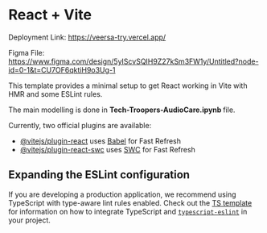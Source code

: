 # React + Vite

Deployment Link: https://veersa-try.vercel.app/

Figma File: https://www.figma.com/design/5yIScvSQIH9Z27kSm3FW1y/Untitled?node-id=0-1&t=CU7OF6qktiH9o3Ug-1


This template provides a minimal setup to get React working in Vite with HMR and some ESLint rules.

The main modelling is done in <b> Tech-Troopers-AudioCare.ipynb  </b> file.

Currently, two official plugins are available:

- [@vitejs/plugin-react](https://github.com/vitejs/vite-plugin-react/blob/main/packages/plugin-react) uses [Babel](https://babeljs.io/) for Fast Refresh
- [@vitejs/plugin-react-swc](https://github.com/vitejs/vite-plugin-react/blob/main/packages/plugin-react-swc) uses [SWC](https://swc.rs/) for Fast Refresh

## Expanding the ESLint configuration

If you are developing a production application, we recommend using TypeScript with type-aware lint rules enabled. Check out the [TS template](https://github.com/vitejs/vite/tree/main/packages/create-vite/template-react-ts) for information on how to integrate TypeScript and [`typescript-eslint`](https://typescript-eslint.io) in your project.
